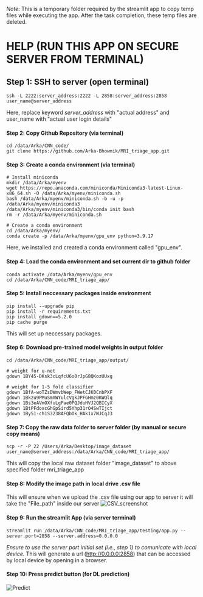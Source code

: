 *Note*: This is a temporary folder required by the streamlit app to copy temp files while executing the app. After the task completion, these temp files are deleted.


# HELP (RUN THIS APP ON SECURE SERVER FROM TERMINAL)

## Step 1: SSH to server (open terminal)
```
ssh -L 2222:server_address:2222 -L 2858:server_address:2858 user_name@server_address
```
Here, replace keyword *server_address* with "actual address" and user_name with "actual user login details"

#### Step 2: Copy Github Repository (via terminal)
```
cd /data/Arka/CNN_code/
git clone https://github.com/Arka-Bhowmik/MRI_triage_app.git
```
#### Step 3: Create a conda environment (via terminal) 
```
# Install miniconda
mkdir /data/Arka/myenv
wget https://repo.anaconda.com/miniconda/Miniconda3-latest-Linux-x86_64.sh -O /data/Arka/myenv/miniconda.sh
bash /data/Arka/myenv/miniconda.sh -b -u -p /data/Arka/myenv/miniconda3
/data/Arka/myenv/miniconda3/bin/conda init bash
rm -r /data/Arka/myenv/miniconda.sh

# Create a conda environment
cd /data/Arka/myenv/
conda create -p /data/Arka/myenv/gpu_env python=3.9.17
```
Here, we installed and created a conda environment called "gpu_env".

#### Step 4: Load the conda environment and set current dir to github folder 
```
conda activate /data/Arka/myenv/gpu_env
cd /data/Arka/CNN_code/MRI_triage_app/
```

#### Step 5: Install neccessary packages inside environment 
```
pip install --upgrade pip
pip install -r requirements.txt
pip install gdown==5.2.0
pip cache purge
```
This will set up neccessary packages.

#### Step 6: Download pre-trained model weights in output folder 
```
cd /data/Arka/CNN_code/MRI_triage_app/output/

# weight for u-net
gdown 1BY45-DKsk3cLqfcU6o0rJpG8QKozUUxg

# weight for 1-5 fold classifier
gdown 1BfA-woTZsDWmvbWep_FWetCJK0CnbPXF
gdown 1Bkzu9PMuSmXWYulcVgkJPFGHmz0KWQlq
gdown 1Bs3eAVmOXfuLgPae0PQJduHVJ2QBICyX
gdown 1BtPFdoxcGhGpSird5Yhp31rO4SwTIjct
gdown 1By51-ch1S3238AFQbOk_HAk1x7WJCqJ3
```
#### Step 7: Copy the raw data folder to server folder (by manual or secure copy means)
```
scp -r -P 22 /Users/Arka/Desktop/image_dataset user_name@server_address:/data/Arka/CNN_code/MRI_triage_app/
```
This will copy the local raw dataset folder "image_dataset" to above specified folder mri_triage_app

#### Step 8: Modify the image path in local drive .csv file
This will ensure when we upload the .csv file using our app to server it will take the "File_path" inside our server
![CSV_screenshot](https://github.com/Arka-Bhowmik/MRI_triage_app/assets/56223140/5f8c7392-5cb5-4e8b-8efb-188beb749cb1)

#### Step 9: Run the streamlit App (via server terminal)
```
streamlit run /data/Arka/CNN_code/MRI_triage_app/testing/app.py --server.port=2858 --server.address=0.0.0.0
```
*Ensure to use the server port initial set (i.e., step 1) to comunicate with local device.* This will generate a url (http://0.0.0.0:2858) that can be accessed by local device by opening in a browser.

#### Step 10: Press predict button (for DL prediction)
![Predict](https://github.com/Arka-Bhowmik/MRI_triage_app/assets/56223140/c32a0841-6f29-4f20-97aa-86c0e64c3a16)
